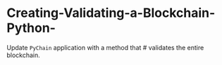 # Creating-Validating-a-Blockchain-Python-
Update `PyChain` application with a method that # validates the entire blockchain.
